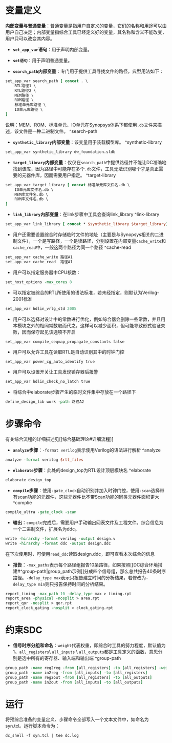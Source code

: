 # 变量定义
**内部变量与普通变量**：普通变量是指用户自定义的变量，它们的名称和用途可以由用户自己决定；内部变量指综合工具已经定义好的变量，其名称和含义不能改变，用户只可以改变其内容。
- **`set_app_var`语句**：用于声明内部变量。
- **`set语句`**：用于声明普通变量。

- **`search_path`内部变量**：专门用于提供工具寻找文件的路径，典型用法如下：
```tcl
set_app_var search_path [ concat . \
	RTL路径1 \
	RTL路径2 \
	MEM路径 \
	ROM路径 \
	标准单元库路径 \
	IO单元库路径 \
]
```
说明：MEM、ROM、标准单元、IO单元在Synopsys体系下都使用`.db`文件来描述，该文件是一种二进制文件。 ^search-path

- **`synthetic_library`内部变量**：该变量用于装载模型库。   ^synthetic-library
```tcl
set_app_var synthetic_library dw_foundation.sldb
```

- **`target_library`内部变量**：仅仅在`search_path`中提供路径并不能让DC准确地找到该库，因为路径中可能存在多个`.db`文件，工具无法识别哪个才是真正需要的元器件库，因而需要用户指定。 ^target-library
```tcl
set_app_var target_library [ concat 标准单元库文件名.db \
	IO单元库文件名.db \
	MEM库文件名.db \
	ROM库文件名.db \
]
```

- **`link_library`内部变量**：在link步骤中工具会查询link_library ^link-library
```tcl
set_app_var link_library [ concat * $synthetic_library $target_library]
```

- 用户还需要设置综合时存储临时文件的地址（主要是与Synopsys相关的二进制文件），一个是写路径，一个是读路径，分别设置在内部变量`cache_write`和`cache_read`中，一般这两个路径为同一个路径 ^cache-read
```tcl
set_app_var cache_write 路径A1
set_app_var cache_read  路径A1
```

- 用户可以指定服务器中CPU核数：
```tcl
set_host_options -max_cores 8
```

- 可以指定被综合的RTL所使用的语法标准，若未经指定，则默认为Verilog-2001标准
```tcl
set_app_var hdlin_vrlg_std 2005
```

- 用户可以选择对设计中的常数进行优化，例如综合器会删除一些常数，并且用本模块之外的相同常数取而代之，这样可以减少面积，但可能导致形式验证失败，因而保守起见该选项不开启
```tcl
set_app_var compile_seqmap_propagate_constants false
```

- 用户可以允许工具在读取RTL是自动识别其中的时钟门控
```
set_app_var power_cg_auto_identify true
```

- 用户可以设置开关让工具发现锁存器后报警
```tcl
set_app_var hdlin_check_no_latch true
```

- 将综合中elaborate步骤产生的临时文件集中存放在一个路径下
```tcl
define_design_lib work -path 路径A2 
```

# 步骤命令
有关综合流程的详细描述见[[综合基础理论#详细流程]]
- **`analyze`步骤**：`-format verilog`表示使用Verilog的语法进行解析 ^analyze
```tcl
analyze -format verilog $rtl_files
```

- **`elaborate`步骤**：此处的design_top为RTL设计顶层模块名 ^elaborate
```tcl
elaborate design_top
```

- **`compile`步骤**：使用`-gate_clock`自动识别并加入时钟门控，使用`-scan`选择带有scan功能的元器件，这些元器件比不带Scan功能的同类元器件面积更大 ^complie
```tcl
compile_ultra -gate_clock -scan
```

- **输出**：`compile`完成后，需要用户手动输出网表文件及工程文件。综合信息为一个二进制文件，扩展名为ddc。
```tcl
write -hirarchy -format verilog -output design.v
write -hirarchy -format ddc -output design.ddc
```
在下次使用时，可使用`read_ddc`读取design.ddc，即可查看本次综合的信息

- **报告**：`-max_paths`表示每个路径组报告10条路径，如果按照[[DC综合环境搭建#^group-path|group_path示例]]分成四个信号组，那么总共报告40条时序路径。`-delay_type max`表示只报告建立时间的分析结果，若修改为`-delay_type min`则只报告保持时间的分析结果。
```tcl
report_timing -max_path 10 -delay_type max > timing.rpt
report_area -physical -nosplit > area.rpt
report_qor -nosplit > qor.rpt
report_clock_gating -nosplit > clock_gating.rpt
```

# 约束SDC
- **信号时序分组和命名**：`weight`代表权重，即综合时工具的努力程度，默认值为1。`all_registers`\ `all_inputs` \ `all_outputs`都是工具定义的函数，意思分别是选中所有的寄存器、输入端和输出端 ^group-path
```tcl
group_path -name reg2reg -from [all_registers] -to [all_registers] -weight 20
group_path -name in2reg -from [all_inputs] -to [all_registers]
group_path -name reg2out -from [all_registers] -to [all_outputs]
group_path -name in2out -from [all_inputs] -to [all_outputs]
```

# 运行
将预综合准备的变量定义、步骤命令全部写入一个文本文件中，如命名为syn.tcl。运行脚本命令为：
```shell
dc_shell -f syn.tcl | tee dc.log
```